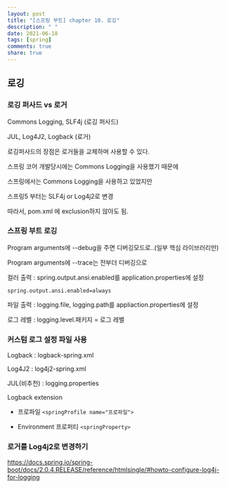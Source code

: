 ```yaml
---
layout: post
title: "[스프링 부트] chapter 10. 로깅"
description: " "
date: 2021-06-18
tags: [spring]
comments: true
share: true
---
```


## 로깅



### 로깅 퍼사드 vs 로거

Commons Logging, SLF4j (로깅 퍼사드)

JUL, Log4J2, Logback (로거)

로깅퍼사드의 장점은 로거들을 교체하며 사용할 수 있다.



스프링 코어 개발당시에는 Commons Logging을 사용했기 때문에

스프링에서는 Commons Logging을 사용하고 있었지만 

스프링5 부터는 SLF4j or Log4j2로 변경

따라서, pom.xml 에 exclusion하지 않아도 됨.



### 스프링 부트 로깅

Program arguments에 --debug을 주면 디버깅모드로..(일부 핵심 라이브러리만)

Program arguments에 --trace는 전부더 디버깅으로

컬러 출력 : spring.output.ansi.enabled를 application.properties에 설정

`spring.output.ansi.enabled=always`

파일 출력 : logging.file, logging.path를 appliaction.properties에 설정

로그 레벨 : logging.level.패키지 = 로그 레벨



### 커스텀 로그 설정 파일 사용

Logback : logback-spring.xml

Log4J2 : log4j2-spring.xml

JUL(비추천) : logging.properties

Logback extension

- 프로파일 `<springProfile name="프로파일">`

- Environment 프로퍼티 `<springProperty>`



### 로거를 Log4j2로 변경하기

<https://docs.spring.io/spring-boot/docs/2.0.4.RELEASE/reference/htmlsingle/#howto-configure-log4j-for-logging>




